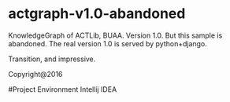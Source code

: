 # actgraph-v1.0-abandoned
KnowledgeGraph of ACTLib, BUAA. Version 1.0. 
But this sample is abandoned.
The real version 1.0 is served by python+django.

Transition, and impressive.

Copyright@2016

#Project Environment
Intellij IDEA
